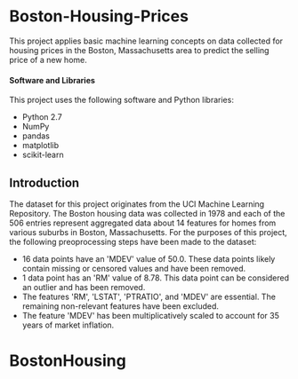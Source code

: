 # Boston-Housing-Prices
This project applies basic machine learning concepts on data collected for housing prices in the Boston, Massachusetts area to predict the selling price of a new home.

#### Software and Libraries

This project uses the following software and Python libraries:

- Python 2.7
- NumPy
- pandas
- matplotlib
- scikit-learn

## Introduction

The dataset for this project originates from the UCI Machine Learning Repository. The Boston housing data was collected in 1978 and each of the 506 entries represent aggregated data about 14 features for homes from various suburbs in Boston, Massachusetts. For the purposes of this project, the following preoprocessing steps have been made to the dataset:

- 16 data points have an 'MDEV' value of 50.0. These data points likely contain missing or censored values and have been removed.
- 1 data point has an 'RM' value of 8.78. This data point can be considered an outlier and has been removed.
- The features 'RM', 'LSTAT', 'PTRATIO', and 'MDEV' are essential. The remaining non-relevant features have been excluded.
- The feature 'MDEV' has been multiplicatively scaled to account for 35 years of market inflation.
# BostonHousing
